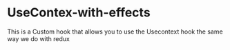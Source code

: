 # UseContex-with-effects
This is a Custom hook that allows you to use the Usecontext hook the same way we do with redux

